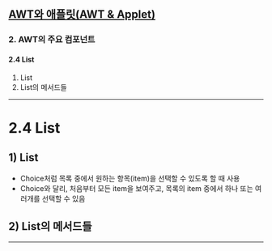 ## <a href = "../../README.md" target="_blank">AWT와 애플릿(AWT & Applet)</a>

### 2. AWT의 주요 컴포넌트
#### 2.4 List
1) List
2) List의 메서드들

---

# 2.4 List
## 1) List
- Choice처럼 목록 중에서 원하는 항목(item)을 선택할 수 있도록 할 때 사용
- Choice와 달리, 처음부터 모든 item을 보여주고, 목록의 item 중에서 하나 또는 여러개를 선택할 수 있음

## 2) List의 메서드들

---
